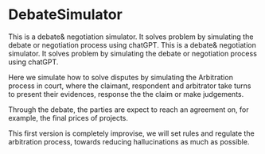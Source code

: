 # DebateSimulator
This is a debate&amp; negotiation simulator. It solves problem by simulating the debate or negotiation process using chatGPT.
This is a debate& negotiation simulator. It solves problem by simulating the debate or negotiation process using chatGPT.

Here we simulate how to solve disputes by simulating the Arbitration process in court, where the claimant, respondent and arbitrator take turns to present their evidences, response the the claim or make judgements.

Through the debate, the parties are expect to reach an agreement on, for example, the final prices of projects.

This first version is completely improvise, we will set rules and regulate the arbitration process, towards reducing hallucinations as much as possible.
